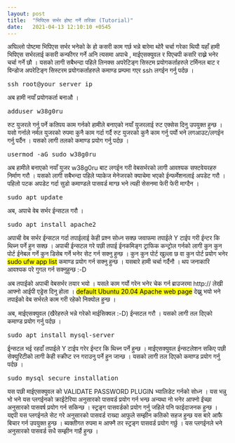 ```yaml
---
layout: post
title:  "भिपिएस सर्भर होष्ट गर्ने तरिका (Tutorial)"
date:   2021-04-13 12:10:10 +0545
---
```


अघिल्लो पोष्टमा भिपिएस सर्भर भनेको के हो कसरी काम गर्छ भन्ने बारेमा थोरै चर्चा गरेका थियौ यहाँ हामी भिपिएस सर्भरलाई कसरी कन्फीगर गर्ने अनि त्यसमा अपाचे , माईएसक्युवल र पिएचपी कसरि राख्ने भनेर चर्चा गर्ने छौ । यसको लागी सबैभन्दा पहिले लिनक्स अपरेटिङ्ग सिस्टम प्रयोगकर्ताहरुले टर्मिनल बाट र विन्डोज अपरेटिङ्ग सिस्टरम प्रयोगकर्ताहरुले कमाण्ड प्रम्पमा गएर ssh लगईन गर्नु पर्दछ । 
<pre>ssh root@your_server_ip</pre>

अब हामी नयाँ प्रयोगकर्ता बनाऔ ।
<pre>adduser w38g0ru</pre>

रुट युजरले गर्नु पर्ने कतिपय काम गर्नको हामीले बनाएको नयाँ युजरलाई रुट एक्सेस दिनु उपयुक्त हुन्छ । यसो गर्नाले नर्मल युजरको रुपमा कुनै काम गर्दा गर्दै रुट युजरको कुनै काम गर्नु पर्यो भने लगआउट/लगईन गर्नु पर्दैन । यसको लागी तलको कमाण्ड प्रयोग गर्नु पर्दछ । 
<pre>usermod -aG sudo w38g0ru</pre>

अब हामीले बनाएको नयाँ युजर w38g0ru बाट लगईन गरी वेबसर्भरको लागी आवश्यक सफ्टवेयरहरु निर्माण गरौ । यसको लागी सबैभन्दा पहिले प्याकेज मेनेजरको क्याचेमा भएको ईन्फर्मेशनलाई अपडेट गरौ । पहिलो पटक अपडेट गर्दा सुडो कमाण्डले पासवर्ड माग्छ भने त्यही सेसनमा फेरी फेरी माग्दैन । 
<pre>sudo apt update</pre>

अब, अपाचे वेब सर्भर ईन्सटल गरौ । 
<pre>sudo apt install apache2</pre>
अपाची वेब सर्भर ईन्सटल गर्दा तपाईलाई केही प्रश्न सोध्न सक्छ जवाफमा तपाईले Y टाईप गरी ईन्टर कि थिच्न पर्ने हुन सक्छ । अपाची ईन्सटल गरे पछी तपाई ईनकमिङ्ग ट्राफिक कन्ट्रोल गर्नको लागी कुन कुन पोर्ट ईनेबल गर्ने कुन डिसेब गर्ने भनेर सेट गर्न सक्नु हुन्छ । कुन कुन पोर्ट खुल्ला छ वा कुन पोर्ट प्रयोग भनेर <mark>sudo ufw app list</mark> कमाण्ड प्रयोग गर्न सक्नु हुन्छ । यसबारे हामी चर्चा गर्दैनौ । थप जनाकारि आवश्यक परे गुगल गर्न सक्नुहुन्छ :-D

अब तपाईको अपाची वेबसर्भर तयार भयो । यसले काम गर्यो गरेन भनेर चेक गर्न ब्राउजरमा http:// लेखी आफ्नो आईपी एड्रेस दिनु होला । <mark>default Ubuntu 20.04 Apache web page</mark> देख्नु भयो भने तपाईको वेब सर्भरले काम गरी रहेको निक्योल हुन्छ ।

अब, माईएसक्युवल (खैरेहरुले भन्ने गरेको माईसिक्वल :-D) ईन्सटल गरौ । यसको लागी तल दिएको कमाण्ड प्रयोग गर्नु पर्दछ । 
<pre>sudo apt install mysql-server</pre>
ई्न्सटल भई रहदाँ तपाईले Y टाईप गरेर ईन्टर कि थिच्न पर्ने हुन्छ । माईएसक्युवल ईन्सटलेशन सकिए पछी सेक्युरिटीको लागी केही स्क्रीप्ट रन गराउनु पर्ने हुन जान्छ । यसको लागी तल दिएको कमाण्ड प्रयोग गर्नु पर्दछ । 

<pre>sudo mysql_secure_installation</pre>
यस पछी माईएसक्युवल को VALIDATE PASSWORD PLUGIN भ्यालिडेट गर्नको सोध्न । यस भन्नु भो भने यस प्लगईनको क्राईटेरिया अनुसारको पासवर्ड प्रयोग गर्न भन्छ अन्यथा नो भनेर आफ्नो ईच्छा अनुसारको पासवर्ष प्रयोग गर्न सकिन्छ । स्ट्रङ्ग पासवर्डको प्रयोग गर्नु जहिले पनि फाईदाजनक हुन्छ । यद्दपी यस प्लगईनले सेट गरे अनुसारको पासवर्ड राख्दा आफुले सम्झीन कतिको सहज हुन्छ यस बारे आफै बिचार गर्न उपयुक्त हुन्छ । ब्यक्तीगत रुपमा म आफ्नै तर स्ट्रङ्ग पासवर्ड प्रयोग गर्छु । यस प्लगईनले भने अनुसारको पासवर्ड सधै सम्झीन गार्है हुन्छ । 
